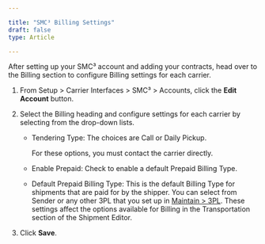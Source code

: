 ```yaml
---

title: "SMC³ Billing Settings"
draft: false
type: Article

---
```


After setting up your SMC³ account and adding your contracts, head over to the Billing section to configure Billing settings for each carrier.

1. From Setup > Carrier Interfaces > SMC³ > Accounts, click the **Edit Account** button.

2. Select the Billing heading and configure settings for each carrier by selecting from the drop-down lists.

	* Tendering Type: The choices are Call or Daily Pickup.

		For these options, you must contact the carrier directly.

	* Enable Prepaid: Check to enable a default Prepaid Billing Type.

	* Default Prepaid Billing Type: This is the default Billing Type for shipments that are paid for by the shipper. You can select from Sender or any other 3PL that you set up in [Maintain > 3PL](3pl-overview.md).
	These settings affect the options available for Billing in the Transportation section of the Shipment Editor.
	
3. Click **Save**.


 


